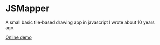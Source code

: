 JSMapper
========

A small basic tile-based drawing app in javascript I wrote about 10 years ago.

[Online demo](http://ec2-54-245-170-7.us-west-2.compute.amazonaws.com/~ec2-user/JSMapper/mapper.html)
